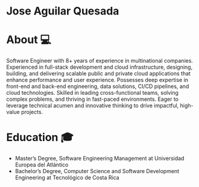 # Jose Aguilar Quesada

# About 💻
Software Engineer with 8+ years of experience in multinational companies. Experienced in full-stack development and cloud infrastructure, designing, building, and delivering scalable public and private cloud applications that enhance performance and user experience. Possesses deep expertise in front-end and back-end engineering, data solutions, CI/CD pipelines, and cloud technologies. Skilled in leading cross-functional teams, solving complex problems, and thriving in fast-paced environments. Eager to leverage technical acumen and innovative thinking to drive impactful, high-value projects.

# Education 🎓
- Master’s Degree, Software Engineering Management at Universidad Europea del Atlántico
- Bachelor’s Degree, Computer Science and Software Development Engineering at Tecnológico de Costa Rica
